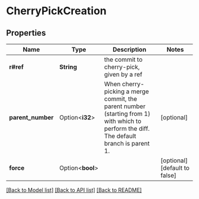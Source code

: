 # CherryPickCreation

## Properties

Name | Type | Description | Notes
------------ | ------------- | ------------- | -------------
**r#ref** | **String** | the commit to cherry-pick, given by a ref | 
**parent_number** | Option<**i32**> | When cherry-picking a merge commit, the parent number (starting from 1) with which to perform the diff. The default branch is parent 1.  | [optional]
**force** | Option<**bool**> |  | [optional][default to false]

[[Back to Model list]](../README.md#documentation-for-models) [[Back to API list]](../README.md#documentation-for-api-endpoints) [[Back to README]](../README.md)


